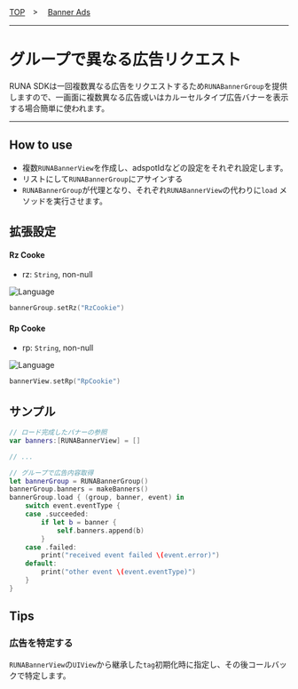 [TOP](/README.md#top)　>　 [Banner Ads](../README.md)

---

# グループで異なる広告リクエスト

RUNA SDKは一回複数異なる広告をリクエストするため`RUNABannerGroup`を提供しますので、一画面に複数異なる広告或いはカルーセルタイプ広告バナーを表示する場合簡単に使われます。

---

## How to use

- 複数`RUNABannerView`を作成し、adspotIdなどの設定をそれぞれ設定します。
- リストにして`RUNABannerGroup`にアサインする
- `RUNABannerGroup`が代理となり、それぞれ`RUNABannerView`の代わりに`load` メソッドを実行させます。

## 拡張設定

#### Rz Cooke

- rz: `String`, non-null

![Language](http://img.shields.io/badge/language-Swift-red.svg?style=flat)
```Swift
bannerGroup.setRz("RzCookie")
```

#### Rp Cooke

- rp: `String`, non-null

![Language](http://img.shields.io/badge/language-Swift-red.svg?style=flat)
```Swift
bannerView.setRp("RpCookie")
```

## サンプル
```Swift
// ロード完成したバナーの参照
var banners:[RUNABannerView] = []

// ...

// グループで広告内容取得
let bannerGroup = RUNABannerGroup()
bannerGroup.banners = makeBanners()
bannerGroup.load { (group, banner, event) in
    switch event.eventType {
    case .succeeded:
        if let b = banner {
            self.banners.append(b)
        }
    case .failed:
        print("received event failed \(event.error)")
    default:
        print("other event \(event.eventType)")
    }
}
```

## Tips

### 広告を特定する
`RUNABannerView`の`UIView`から継承した`tag`初期化時に指定し、その後コールバックで特定します。